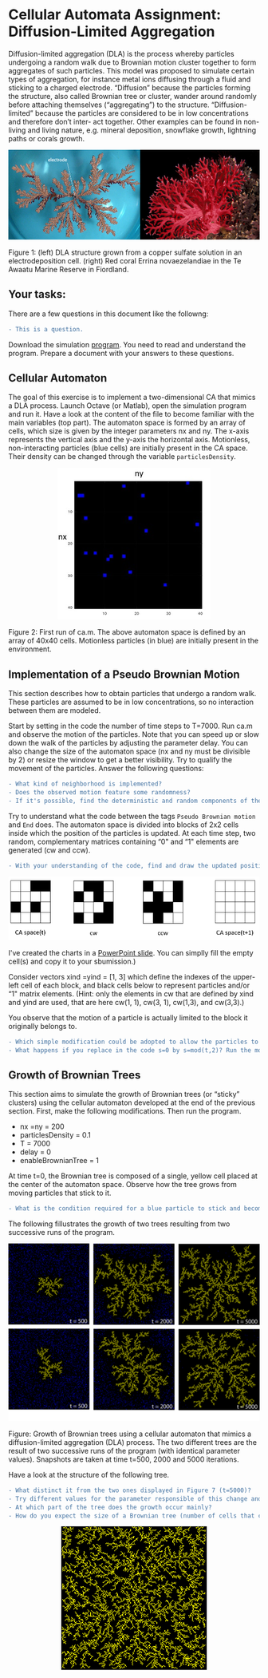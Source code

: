 # Cellular Automata Assignment: Diffusion-Limited Aggregation

Diffusion-limited aggregation (DLA) is the process whereby particles undergoing a random walk due to Brownian motion cluster together to form aggregates of such particles. This model was proposed to simulate certain types of aggregation, for instance metal ions diffusing through a fluid and sticking to a charged electrode. “Diffusion” because the particles forming the structure, also called Brownian tree or cluster, wander around randomly before attaching themselves (“aggregating”) to the structure. “Diffusion-limited” because the particles are considered to be in low concentrations and therefore don’t inter- act together. Other examples can be found in non-living and living nature, e.g. mineral deposition, snowflake growth, lightning paths or corals growth.


![image1](ca/CA1.png)


Figure 1: (left) DLA structure grown from a copper sulfate solution in an electrodeposition cell. (right) Red coral Errina novaezelandiae in the Te Awaatu Marine Reserve in Fiordland.

## Your tasks:
There are a few questions in this document like the followng:
```diff
- This is a question.
```
Download the simulation [program](ca.m). You need to read and understand the program. Prepare a document with your answers to these questions.

## Cellular Automaton

The goal of this exercise is to implement a two-dimensional CA that mimics a DLA process. Launch Octave (or Matlab), open the simulation program and run it.  Have a look at the content of the file to become familiar with the main variables (top part). The automaton space is formed by an array of cells, which size is given by the integer parameters nx and ny. The x-axis represents the vertical axis and the y-axis the horizontal axis.  Motionless, non-interacting particles (blue cells) are initially present in the CA space. Their density can be changed through the variable `particlesDensity`.

<p align="center">
  <img src="ca/CA2.JPG/">
</p>

Figure 2: First run of ca.m.  The above automaton space is defined by an array of
40x40 cells. Motionless particles (in blue) are initially present in the environment.

## Implementation of a Pseudo Brownian Motion

This section describes how to obtain particles that undergo a random walk. These particles are assumed to be in low concentrations, so no interaction between them are modeled.

Start by setting in the code the number of time steps to T=7000. Run ca.m and observe the motion of the particles. Note that you can speed up or slow down the walk
of the particles by adjusting the parameter delay. You can also change the size of the
automaton space (nx and ny must be divisible by 2) or resize the window to get a better visibility. Try to qualify the movement of the particles.
Answer the following questions:
```diff
- What kind of neighborhood is implemented? 
- Does the observed motion feature some randomness?
- If it's possible, find the deterministic and random components of the motion.
```

Try to understand what the code between the tags `Pseudo Brownian motion` and `End` does. The automaton space is divided into blocks of 2x2 cells inside which the position of the particles is updated. At each time step, two random, complementary matrices containing “0" and “1" elements are generated (cw and ccw). 
```diff
- With your understanding of the code, find and draw the updated position of the particles at time t+1 for the initial configuration of the following 4x4 CA. 
```
<p align="center">
  <img src="ca/CA3.png/">
</p>

I've created the charts in a [PowerPoint slide](ca/CA_assignment.pptx). You can simplly fill the empty cell(s) and copy it to your sbumission.)

Consider vectors xind =yind = [1, 3] which define the indexes of the upper-left cell of each block, and black cells below to represent particles and/or “1" matrix elements.
(Hint: only the elements in cw that are defined by xind and yind are used, that are here cw(1, 1), cw(3, 1), cw(1,3), and cw(3,3).)



You observe that the motion of a particle is actually limited to the block it originally belongs to. 
```diff
- Which simple modification could be adopted to allow the particles to move across the entire automaton space? 
- What happens if you replace in the code s=0 by s=mod(t,2)? Run the modified program, observe and comment the new motion of the particles 
```
## Growth of Brownian Trees
This section aims to simulate the growth of Brownian trees (or “sticky” clusters) using the cellular automaton developed at the end of the previous section. First, make
the following modifications. Then run the program.
- nx =ny = 200
- particlesDensity = 0.1
- T = 7000
- delay = 0
- enableBrownianTree = 1

At time t=0, the Brownian tree is composed of a single, yellow cell placed at the center of the automaton space. Observe how the tree grows from moving particles that stick
to it. 
```diff
- What is the condition required for a blue particle to stick and become part of the tree? 
```
The following fillustrates the growth of two trees resulting from two successive runs of the program.
<p align="center">
  <img src="ca/CA4.png/">
</p>
Figure: Growth of Brownian trees using a cellular automaton that mimics a diffusion-limited aggregation (DLA) process. The two different trees are the result of two successive runs of the program (with identical parameter values). Snapshots are taken at time t=500, 2000 and 5000 iterations.

Have a look at the structure of the following tree. 
```diff
- What distinct it from the two ones displayed in Figure 7 (t=5000)?
- Try different values for the parameter responsible of this change and observe how it affects the structure of the tree.
- At which part of the tree does the growth occur mainly?
- How do you expect the size of a Brownian tree (number of cells that compose it) to vary in function of the time?
```
<p align="center">
  <img src="ca/CA5.png/">
</p>
